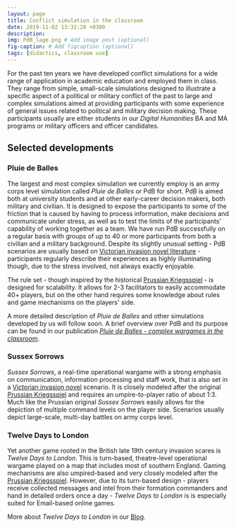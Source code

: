 ```yaml
---
layout: page
title: Conflict simulation in the classroom
date: 2019-11-02 13:32:20 +0300
description: 
img: PdB_lage.png # Add image post (optional)
fig-caption: # Add figcaption (optional)
tags: [didactics, classroom use]
---
```


For the past ten years we have developed conflict simulations for a wide range of application in academic education and employed them in class. They range from simple, small-scale simulations designed to illustrate a specific aspect of a political or military conflict of the past to large and complex simulations aimed at providing participants with some experience of general issues related to political and military decision making. These participants usually are either students in our *Digital Humanities* BA and MA programs or military officers and officer candidates. 

## Selected developments

### Pluie de Balles

The largest and most complex simulation we currently employ is an army corps level simulation called *Pluie de Balles* or PdB for short. PdB is aimed both at university students and at other early-career decision makers, both military and civilian. It is designed to expose the participants to some of the friction that is caused by having to process information, make decisions and communicate under stress, as well as to test the limits of the participants' capability of working together as a team. We have run PdB successfully on a regular basis with groups of up to 40 or more participants from both a civilian and a military background. Despite its slightly unusual setting - PdB scenarios are usually based on [Victorian invasion novel literature](https://en.wikipedia.org/wiki/Invasion_literature) - participants regularly describe their experiences as highly illuminating though, due to the stress involved, not always exactly enjoyable. 

The rule set - though inspired by the historical [Prussian Kriegsspiel](https://cosimg.github.io/blog/2022/04/24/player-of-the-month-intro.html) - is designed for scalability. It allows for 2-3 facilitators to easily accommodate 40+ players, but on the other hand requires some knowledge about rules and game mechanisms on the players' side.

A more detailed description of *Pluie de Balles* and other simulations developed by us will follow soon. A brief overview over PdB and its purpose can be found in our publication [*Pluie de Balles - complex wargames in the classroom*](http://analoggamestudies.org/2018/09/pluie-de-balles-complex-wargames-in-the-classroom/).


### Sussex Sorrows

*Sussex Sorrows*, a real-time operational wargame with a strong emphasis on communication, information processing and staff work, that is also set in a [Victorian invasion novel](https://en.wikipedia.org/wiki/Invasion_literature) scenario. It is closely modeled after the original [Prussian Kriegsspiel](https://cosimg.github.io/blog/2022/04/24/player-of-the-month-intro.html) and requires an umpire-to-player ratio of about 1:3. Much like the Prussian original *Sussex Sorrows* easily allows for the depiction of multiple command levels on the player side. Scenarios usually depict large-scale, multi-day battles on army corps level. 

### Twelve Days to London

Yet another game rooted in the British late 19th century invasion scares is *Twelve Days to London*. This is turn-based, theatre-level operational wargame played on a map that includes most of southern England. Gaming mechanisms are also umpired-based and very closely modeled after the [Prussian Kriegsspiel](https://cosimg.github.io/blog/2022/04/24/player-of-the-month-intro.html). However, due to its turn-based design - players receive collected messages and intel from their formation commanders and hand in detailed orders once a day - *Twelve Days to London* is is especially suited for Email-based online games.

More about *Twelve Days to London* in our [Blog](https://cosimg.github.io/blog/2020/04/01/twelve-days-to-london.html).
